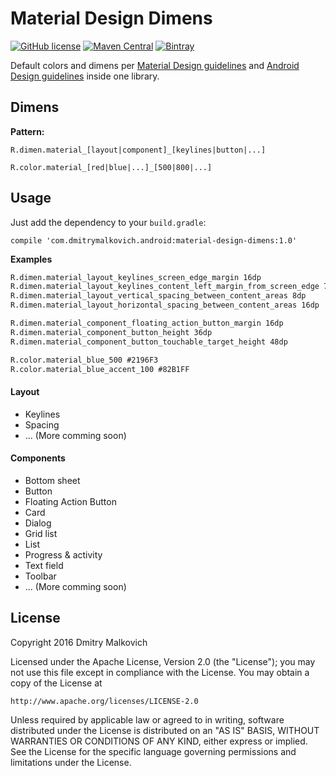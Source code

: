 # Material Design Dimens
[![GitHub license](https://img.shields.io/crates/l/rustc-serialize.svg)](https://github.com/DmitryMalkovich/material-design-dimens/blob/master/LICENSE.md) [![Maven Central](https://img.shields.io/maven-central/v/org.apache.maven/apache-maven.svg)]() [![Bintray](https://img.shields.io/bintray/v/asciidoctor/maven/asciidoctorj.svg?maxAge=2592000)]()

Default colors and dimens per [Material Design guidelines](https://www.google.com/design/spec/material-design/introduction.html) and [Android Design guidelines](https://developer.android.com/design/index.html) inside one library. 
 
## Dimens

**Pattern:**
```
R.dimen.material_[layout|component]_[keylines|button|...]

R.color.material_[red|blue|...]_[500|800|...]
```
 
## Usage
Just add the dependency to your `build.gradle`:
```
compile 'com.dmitrymalkovich.android:material-design-dimens:1.0'
```

**Examples**
```xml
R.dimen.material_layout_keylines_screen_edge_margin 16dp
R.dimen.material_layout_keylines_content_left_margin_from_screen_edge 72dp
R.dimen.material_layout_vertical_spacing_between_content_areas 8dp
R.dimen.material_layout_horizontal_spacing_between_content_areas 16dp
```

```xml
R.dimen.material_component_floating_action_button_margin 16dp
R.dimen.material_component_button_height 36dp
R.dimen.material_component_button_touchable_target_height 48dp
```

```xml
R.color.material_blue_500 #2196F3
R.color.material_blue_accent_100 #82B1FF
```

#### Layout

* Keylines
* Spacing
* ... (More comming soon)

#### Components

* Bottom sheet
* Button
* Floating Action Button
* Card
* Dialog
* Grid list
* List
* Progress & activity
* Text field
* Toolbar
* ... (More comming soon)

## License

Copyright 2016 Dmitry Malkovich

Licensed under the Apache License, Version 2.0 (the "License");
you may not use this file except in compliance with the License.
You may obtain a copy of the License at

    http://www.apache.org/licenses/LICENSE-2.0

Unless required by applicable law or agreed to in writing, software
distributed under the License is distributed on an "AS IS" BASIS,
WITHOUT WARRANTIES OR CONDITIONS OF ANY KIND, either express or implied.
See the License for the specific language governing permissions and
limitations under the License.
